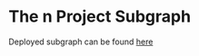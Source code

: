 # The n Project Subgraph

Deployed subgraph can be found [here](https://thegraph.com/legacy-explorer/subgraph/knav-eth/the-n-project)
